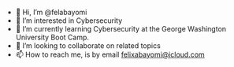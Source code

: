 - 👋 Hi, I’m @felabayomi
- 👀 I’m interested in Cybersecurity
- 🌱 I’m currently learning Cybersecurity at the George Washington University Boot Camp.
- 💞️ I’m looking to collaborate on related topics
- 📫 How to reach me, is by email felixabayomi@icloud.com

<!---
felabayomi/felabayomi is a ✨ special ✨ repository because its `README.md` (this file) appears on your GitHub profile.
You can click the Preview link to take a look at your changes.
--->
